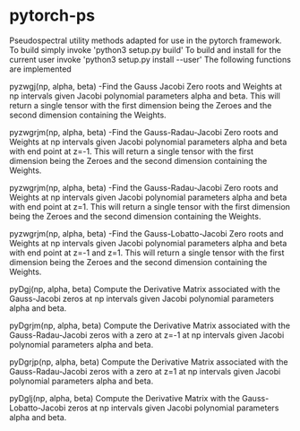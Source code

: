 # pytorch-ps
Pseudospectral utility methods adapted for use in the pytorch framework.
To build simply invoke 'python3 setup.py build'
To build and install for the current user invoke 'python3 setup.py install --user'
The following functions are implemented

pyzwgj(np, alpha, beta) -Find the Gauss Jacobi Zero roots and Weights at np intervals given Jacobi polynomial parameters alpha and beta.  This will return a single tensor with the first dimension being the Zeroes and the second dimension containing the Weights.

pyzwgrjm(np, alpha, beta) -Find the Gauss-Radau-Jacobi Zero roots and Weights at np intervals given Jacobi polynomial parameters alpha and beta with end point at z=-1.  This will return a single tensor with the first dimension being the Zeroes and the second dimension containing the Weights.

pyzwgrjm(np, alpha, beta) -Find the Gauss-Radau-Jacobi Zero roots and Weights at np intervals given Jacobi polynomial parameters alpha and beta with end point at z=1.  This will return a single tensor with the first dimension being the Zeroes and the second dimension containing the Weights.

pyzwgrjm(np, alpha, beta) -Find the Gauss-Lobatto-Jacobi Zero roots and Weights at np intervals given Jacobi polynomial parameters alpha and beta with end point at z=-1 and z=1.  This will return a single tensor with the first dimension being the Zeroes and the second dimension containing the Weights.

pyDgj(np, alpha, beta) Compute the Derivative Matrix associated with the Gauss-Jacobi zeros at np intervals given Jacobi polynomial parameters alpha and beta.

pyDgrjm(np, alpha, beta) Compute the Derivative Matrix associated with the Gauss-Radau-Jacobi zeros with a zero at z=-1 at np intervals given Jacobi polynomial parameters alpha and beta.

pyDgrjp(np, alpha, beta) Compute the Derivative Matrix associated with the Gauss-Radau-Jacobi zeros with a zero at z=1 at np intervals given Jacobi polynomial parameters alpha and beta.

pyDglj(np, alpha, beta) Compute the Derivative Matrix with the Gauss-Lobatto-Jacobi zeros at np intervals given Jacobi polynomial parameters alpha and beta.
